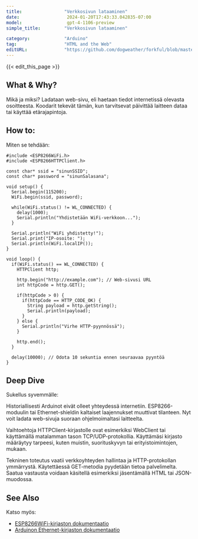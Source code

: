 ```yaml
---
title:                "Verkkosivun lataaminen"
date:                  2024-01-20T17:43:33.042835-07:00
model:                 gpt-4-1106-preview
simple_title:         "Verkkosivun lataaminen"

category:             "Arduino"
tag:                  "HTML and the Web"
editURL:              "https://github.com/dogweather/forkful/blob/master/content/fi/arduino/downloading-a-web-page.md"
---
```


{{< edit_this_page >}}

## What & Why?
Mikä ja miksi? Ladataan web-sivu, eli haetaan tiedot internetissä olevasta osoitteesta. Koodarit tekevät tämän, kun tarvitsevat päivittää laitteen dataa tai käyttää etärajapintoja.

## How to:
Miten se tehdään:

```Arduino
#include <ESP8266WiFi.h>
#include <ESP8266HTTPClient.h>

const char* ssid = "sinunSSID";
const char* password = "sinunSalasana";

void setup() {
  Serial.begin(115200);
  WiFi.begin(ssid, password);

  while(WiFi.status() != WL_CONNECTED) {
    delay(1000);
    Serial.println("Yhdistetään WiFi-verkkoon...");
  }

  Serial.println("WiFi yhdistetty!");
  Serial.print("IP-osoite: ");
  Serial.println(WiFi.localIP());
}

void loop() {
  if(WiFi.status() == WL_CONNECTED) {
    HTTPClient http;
    
    http.begin("http://example.com"); // Web-sivusi URL
    int httpCode = http.GET();
    
    if(httpCode > 0) {
      if(httpCode == HTTP_CODE_OK) {
        String payload = http.getString();
        Serial.println(payload);
      }
    } else {
      Serial.println("Virhe HTTP-pyynnössä");
    }
    
    http.end();
  }
  
  delay(10000); // Odota 10 sekuntia ennen seuraavaa pyyntöä
}
```

## Deep Dive
Sukellus syvemmälle:

Historiallisesti Arduinot eivät olleet yhteydessä internetiin. ESP8266-moduulin tai Ethernet-shieldin kaltaiset laajennukset muuttivat tilanteen. Nyt voit ladata web-sivuja suoraan ohjelmoimaltasi laitteelta.

Vaihtoehtoja HTTPClient-kirjastolle ovat esimerkiksi WebClient tai käyttämällä matalamman tason TCP/UDP-protokollia. Käyttämäsi kirjasto määräytyy tarpeesi, kuten muistin, suorituskyvyn tai erityistoimintojen, mukaan.

Tekninen toteutus vaatii verkkoyhteyden hallintaa ja HTTP-protokollan ymmärrystä. Käytettäessä GET-metodia pyydetään tietoa palvelimelta. Saatua vastausta voidaan käsitellä esimerkiksi jäsentämällä HTML tai JSON-muodossa.

## See Also
Katso myös:

- [ESP8266WiFi-kirjaston dokumentaatio](https://arduino-esp8266.readthedocs.io/en/latest/esp8266wifi/readme.html)
- [Arduinon Ethernet-kirjaston dokumentaatio](https://www.arduino.cc/en/Reference/Ethernet)
